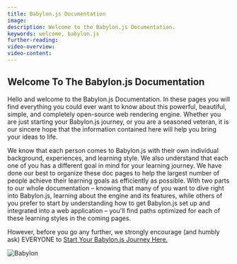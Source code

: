 ```yaml
---
title: Babylon.js Documentation
image:
description: Welcome to the Babylon.js Documentation.
keywords: welcome, babylon.js
further-reading:
video-overview:
video-content:
---
```


## Welcome To The Babylon.js Documentation

Hello and welcome to the Babylon.js Documentation. In these pages you will find everything you could ever want to know about this powerful, beautiful, simple, and completely open-source web rendering engine. Whether you are just starting your Babylon.js journey, or you are a seasoned veteran, it is our sincere hope that the information contained here will help you bring your ideas to life.

We know that each person comes to Babylon.js with their own individual background, experiences, and learning style. We also understand that each one of you has a different goal in mind for your learning journey. We have done our best to organize these doc pages to help the largest number of people achieve their learning goals as efficiently as possible. With two parts to our whole documentation – knowing that many of you want to dive right into Babylon.js, learning about the engine and its features, while others of you prefer to start by understanding how to get Babylon.js set up and integrated into a web application – you'll find paths optimized for each of these learning styles in the coming pages.

However, before you go any further, we strongly encourage (and humbly ask) EVERYONE to [Start Your Babylon.js Journey Here.](journey/theFirstStep)

![Babylon](/img/home/babylonjs_identity_color.png?expandable=true)